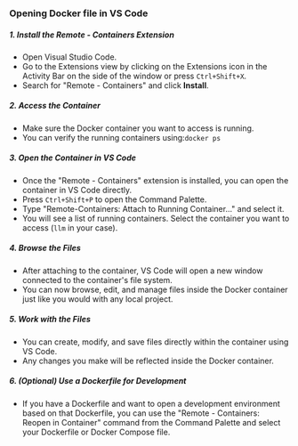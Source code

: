 ### Opening Docker file in VS Code
##### 1. **Install the Remote - Containers Extension**
- Open Visual Studio Code.
- Go to the Extensions view by clicking on the Extensions icon in the Activity Bar on the side of the window or press `Ctrl+Shift+X`.
- Search for "Remote - Containers" and click **Install**.
##### 2. **Access the Container**
- Make sure the Docker container you want to access is running.
- You can verify the running containers using:`docker ps`
##### 3. **Open the Container in VS Code**
- Once the "Remote - Containers" extension is installed, you can open the container in VS Code directly.
- Press `Ctrl+Shift+P` to open the Command Palette.
- Type "Remote-Containers: Attach to Running Container..." and select it.
- You will see a list of running containers. Select the container you want to access (`llm` in your case).
##### 4. **Browse the Files**
- After attaching to the container, VS Code will open a new window connected to the container's file system.
- You can now browse, edit, and manage files inside the Docker container just like you would with any local project.
##### 5. **Work with the Files**
- You can create, modify, and save files directly within the container using VS Code.
- Any changes you make will be reflected inside the Docker container.
##### 6. **(Optional) Use a Dockerfile for Development**
- If you have a Dockerfile and want to open a development environment based on that Dockerfile, you can use the "Remote - Containers: Reopen in Container" command from the Command Palette and select your Dockerfile or Docker Compose file.